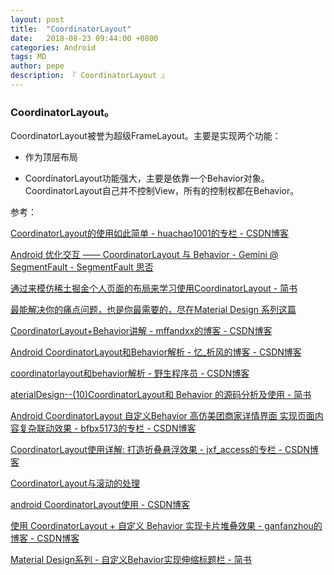 ```yaml
---
layout: post
title:  "CoordinatorLayout"
date:   2018-08-23 09:44:00 +0800
categories: Android
tags: MD
author: pepe
description: 『 CoordinatorLayout 』
---
```


### **CoordinatorLayout。**

CoordinatorLayout被誉为超级FrameLayout。主要是实现两个功能：

* 作为顶层布局 

* CoordinatorLayout功能强大，主要是依靠一个Behavior对象。CoordinatorLayout自己并不控制View，所有的控制权都在Behavior。



参考：

[CoordinatorLayout的使用如此简单 - huachao1001的专栏 - CSDN博客](https://blog.csdn.net/huachao1001/article/details/51554608)

[Android 优化交互 —— CoordinatorLayout 与 Behavior - Gemini @ SegmentFault - SegmentFault 思否](https://segmentfault.com/a/1190000005024216?utm_source=Weibo)

[通过来模仿稀土掘金个人页面的布局来学习使用CoordinatorLayout - 简书](https://www.jianshu.com/p/ca6fddbd0e1f)

[最能解决你的痛点问题，也是你最需要的，尽在Material Design 系列这篇](https://mp.weixin.qq.com/s?__biz=MjM5NDkxMTgyNw==&mid=2653057738&idx=1&sn=f0b212bfe3343b8f707f32bfefbbda0b#wechat_redirect)



[CoordinatorLayout+Behavior讲解 - mffandxx的博客 - CSDN博客](https://blog.csdn.net/mffandxx/article/details/69223021)

[Android CoordinatorLayout和Behavior解析 - 忆_析风的博客 - CSDN博客](https://blog.csdn.net/dqh147258/article/details/81266442#android-coordinatorlayout￥ﾒﾌbehavior￨ﾧﾣ￦ﾞﾐ)

[coordinatorlayout和behavior解析 - 野生程序员 - CSDN博客](https://blog.csdn.net/fanxudonggreat/article/details/78271954)

[aterialDesign--(10)CoordinatorLayout和 Behavior 的源码分析及使用 - 简书](https://www.jianshu.com/p/5f11a78fd07b)

[Android CoordinatorLayout 自定义Behavior 高仿美团商家详情界面 实现页面内容复杂联动效果 - bfbx5173的专栏 - CSDN博客](https://blog.csdn.net/bfbx5173/article/details/80624322)

[CoordinatorLayout使用详解: 打造折叠悬浮效果 - jxf_access的专栏 - CSDN博客](https://blog.csdn.net/jxf_access/article/details/79564669)

[CoordinatorLayout与滚动的处理](https://mp.weixin.qq.com/s/Y-rifNyzot_5WEUeUGLcXQ)

[android CoordinatorLayout使用 - CSDN博客](https://blog.csdn.net/xyz_lmn/article/details/48055919)

[使用 CoordinatorLayout + 自定义 Behavior 实现卡片堆叠效果 - ganfanzhou的博客 - CSDN博客](https://blog.csdn.net/ganfanzhou/article/details/86563907)

[Material Design系列 - 自定义Behavior实现伸缩标题栏 - 简书](https://www.jianshu.com/p/7534b87958ce)


















